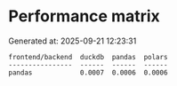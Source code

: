 # Performance matrix

Generated at: 2025-09-21 12:23:31

```text
frontend/backend  duckdb  pandas  polars
----------------  ------  ------  ------
pandas            0.0007  0.0006  0.0006
```
